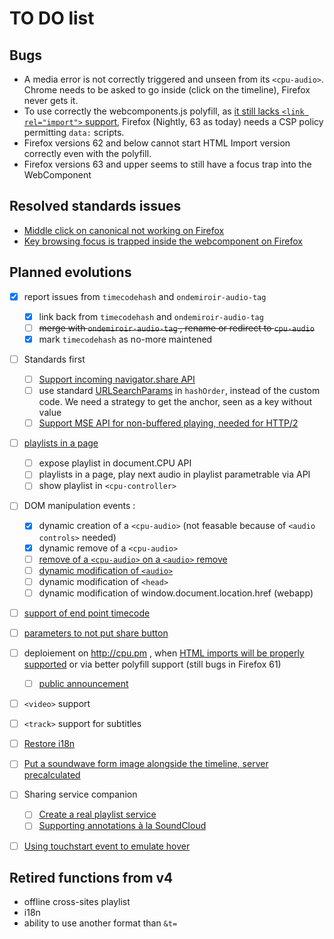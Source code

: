TO DO list
==========

Bugs
----

* A media error is not correctly triggered and unseen from its  `<cpu-audio>`. Chrome needs to be asked to go inside (click on the timeline), Firefox never gets it.
* To use correctly the webcomponents.js polyfill, as [it still lacks `<link rel="import">` support](https://hacks.mozilla.org/2015/06/the-state-of-web-components/), Firefox (Nightly, 63 as today) needs a CSP policy permitting `data:` scripts.
* Firefox versions 62 and below cannot start HTML Import version correctly even with the polyfill.
* Firefox versions 63 and upper seems to still have a focus trap into the WebComponent

Resolved standards issues
-------------------------

* [Middle click on canonical not working on Firefox](https://bugzilla.mozilla.org/show_bug.cgi?id=1476302)
* [Key browsing focus is trapped inside the webcomponent on Firefox](https://bugzilla.mozilla.org/show_bug.cgi?id=1476301)

Planned evolutions
------------------

- [X] report issues from `timecodehash` and `ondemiroir-audio-tag`
    - [X] link back from `timecodehash` and `ondemiroir-audio-tag`
    - [ ] <del>merge with `ondemiroir-audio-tag` , rename or redirect to `cpu-audio`</del>
    - [X] mark `timecodehash` as no-more maintened
- [ ] Standards first
    - [ ] [Support incoming navigator.share API](https://github.com/dascritch/cpu-audio/issues/4)
    - [ ] use standard [URLSearchParams](https://developer.mozilla.org/en-US/docs/Web/API/URLSearchParams) in `hashOrder`, instead of the custom code. We need a strategy to get the anchor, seen as a key without value
    - [ ] [Support MSE API for non-buffered playing, needed for HTTP/2](https://github.com/dascritch/cpu-audio/issues/12)
- [ ] [playlists in a page](https://github.com/dascritch/cpu-audio/issues/7)
    - [ ] expose playlist in document.CPU API
    - [ ] playlists in a page, play next audio in playlist parametrable via API
    - [ ] show playlist in `<cpu-controller>`
- [ ] DOM manipulation events :
    - [X] dynamic creation of a `<cpu-audio>` (not feasable because of `<audio controls>` needed)
    - [X] dynamic remove of a `<cpu-audio>`
    - [ ] [remove of a `<cpu-audio>` on a `<audio>` remove](https://github.com/dascritch/ondemiroir-audio-tag/issues/8)
    - [ ] [dynamic modification of `<audio>`](https://github.com/dascritch/cpu-audio/issues/13)
    - [ ] dynamic modification of `<head>`
    - [ ] dynamic modification of window.document.location.href (webapp)
- [ ] [support of end point timecode](https://github.com/dascritch/cpu-audio/issues/11)
- [ ] [parameters to not put share button](https://github.com/dascritch/cpu-audio/issues/15)
- [ ] deploiement on <http://cpu.pm> , when [HTML imports will be properly supported](https://caniuse.com/#feat=imports) or via better polyfill support (still bugs in Firefox 61)
    - [ ] [public announcement](https://www.webcomponents.org/publish)
- [ ] `<video>` support
- [ ] `<track>` support for subtitles 
- [ ] [Restore i18n](https://github.com/dascritch/cpu-audio/issues/16)
- [ ] [Put a soundwave form image alongside the timeline, server precalculated](https://github.com/dascritch/cpu-audio/issues/6)
- [ ] Sharing service companion
    - [ ] [Create a real playlist service](https://github.com/dascritch/cpu-audio/issues/8)
    - [ ] [Supporting annotations à la SoundCloud](https://github.com/dascritch/cpu-audio/issues/10)
- [ ] [Using touchstart event to emulate hover](https://github.com/dascritch/cpu-audio/issues/9)


Retired functions from v4
-------------------------

- offline cross-sites playlist
- i18n
- ability to use another format than `&t=`

